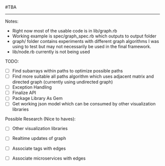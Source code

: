 #TBA

---
Notes:
* Right now most of the usable code is in lib/graph.rb
* Working example is spec/graph_spec.rb which outputs to output folder
* graph/ folder contains experiments with different graph algorithms I was using to test but may not necessarily be used in the final framework.
* lib/node.rb currently is not being used

TODO:
- [ ] Find subarrays within paths to optimize possible paths
- [ ] Find more suitable all paths algorithm which uses adjacent matrix and directed graph (currently using undirected graph)
- [ ] Exception Handling
- [ ] Finalize API
- [ ] Package Library As Gem
- [ ] Get working json model which can be consumed by other visualization libraries

Possible Research (Nice to haves):
- [ ] Other visualization libraries
- [ ] Realtime updates of graph
- [ ] Associate tags with edges
- [ ] Associate microservices with edges

